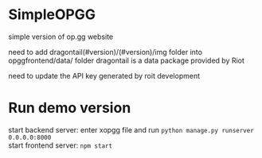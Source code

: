 # SimpleOPGG
simple version of op.gg website

need to add dragontail(#version)/(#version)/img folder into opggfrontend/data/ folder
dragontail is a data package provided by Riot 

need to update the API key generated by roit development

# Run demo version

start backend server:
enter xopgg file and run ```python manage.py runserver 0.0.0.0:8000``` \
start frontend server: ```npm start```
